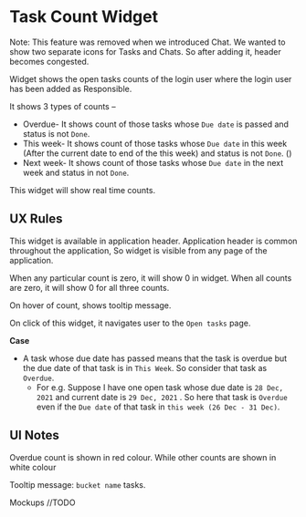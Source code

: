 # Task Count Widget

Note: This feature was removed when we introduced Chat. We wanted to show two separate icons for Tasks and Chats. So after adding it, header becomes congested. 

Widget shows the open tasks counts of the login user where the login user has been added as Responsible.

It shows 3 types of counts – 

- Overdue- It shows count of those tasks whose `Due date` is passed and status is not `Done`.
- This week- It shows count of those tasks whose `Due date` in this week (After the current date to end of the this week) and status is not `Done`. ()
- Next week- It shows count of those tasks whose `Due date` in the next week and status in not `Done`.

This widget will show real time counts.

## UX Rules

This widget is available in application header. Application header is common throughout the application, So widget is visible from any page of the application. 

When any particular count is zero, it will show 0 in widget. When all counts are zero, it will show 0 for all three counts. 

On hover of count, shows tooltip message.

On click of this widget, it navigates user to the  `Open tasks` page.

**Case**

- A task whose due date has passed means that the task is overdue but the due date of that task is in `This Week`. So consider that task as `Overdue`.
  - For e.g. Suppose I have one open task whose due date is `28 Dec, 2021` and current date is `29 Dec, 2021` . So here that task is `Overdue` even if the `Due date` of that task in `this week (26 Dec - 31 Dec)`. 

## UI Notes

Overdue count is shown in red colour. While other counts are shown in white colour

Tooltip message: `bucket name` tasks.

Mockups //TODO



